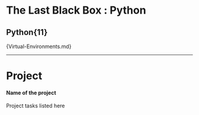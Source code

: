 # The Last Black Box : Python

## Python{11}

{Virtual-Environments.md}

---

# Project
#### Name of the project
Project tasks listed here
